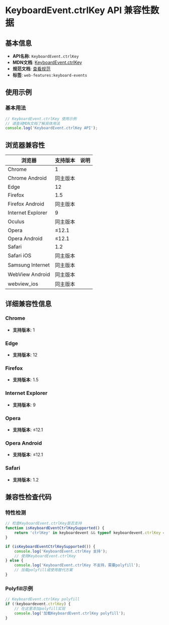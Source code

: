 # KeyboardEvent.ctrlKey API 兼容性数据

## 基本信息

- **API名称**: `KeyboardEvent.ctrlKey`
- **MDN文档**: [KeyboardEvent.ctrlKey](https://developer.mozilla.org/docs/Web/API/KeyboardEvent/ctrlKey)
- **规范文档**: [查看规范](https://w3c.github.io/uievents/#dom-keyboardevent-ctrlkey)
- **标签**: `web-features:keyboard-events`

## 使用示例

### 基本用法

```javascript
// KeyboardEvent.ctrlKey 使用示例
// 请查阅MDN文档了解具体用法
console.log('KeyboardEvent.ctrlKey API');
```

## 浏览器兼容性

| 浏览器 | 支持版本 | 说明 |
|--------|----------|------|
| Chrome | 1 |  |
| Chrome Android | 同主版本 |  |
| Edge | 12 |  |
| Firefox | 1.5 |  |
| Firefox Android | 同主版本 |  |
| Internet Explorer | 9 |  |
| Oculus | 同主版本 |  |
| Opera | ≤12.1 |  |
| Opera Android | ≤12.1 |  |
| Safari | 1.2 |  |
| Safari iOS | 同主版本 |  |
| Samsung Internet | 同主版本 |  |
| WebView Android | 同主版本 |  |
| webview_ios | 同主版本 |  |

## 详细兼容性信息

### Chrome

- **支持版本**: 1

### Edge

- **支持版本**: 12

### Firefox

- **支持版本**: 1.5

### Internet Explorer

- **支持版本**: 9

### Opera

- **支持版本**: ≤12.1

### Opera Android

- **支持版本**: ≤12.1

### Safari

- **支持版本**: 1.2

## 兼容性检查代码

### 特性检测

```javascript
// 检查KeyboardEvent.ctrlKey是否支持
function isKeyboardEventCtrlKeySupported() {
    return 'ctrlKey' in keyboardevent && typeof keyboardevent.ctrlKey === 'function';
}

if (isKeyboardEventCtrlKeySupported()) {
    console.log('KeyboardEvent.ctrlKey 支持');
    // 使用KeyboardEvent.ctrlKey
} else {
    console.log('KeyboardEvent.ctrlKey 不支持，需要polyfill');
    // 加载polyfill或使用替代方案
}
```

### Polyfill示例

```javascript
// KeyboardEvent.ctrlKey polyfill
if (!keyboardevent.ctrlKey) {
    // 在这里添加polyfill实现
    console.log('加载KeyboardEvent.ctrlKey polyfill');
}
```

